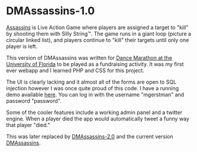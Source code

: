 DMAssassins-1.0
===============

[Assassins](http://en.wikipedia.org/wiki/Assassin_(game)) is Live Action Game where players are assigned a target to "kill" by shooting them with Silly String™. The game runs in a giant loop (picture a circular linked list), and players continue to "kill" their targets until only one player is left.

This version of DMAssassins was written for [Dance Marathon at the University of Florida](http://floridadm.org) to be played as a fundraising activity. It was my first ever webapp and I learned PHP and CSS for this project.

The UI is clearly lacking and it almost all of the forms are open to SQL injection however I was once quite proud of this code. I have a running demo available [here](http://apps.mattgerstman.com/Assassins1). You can log in with the username "mgerstman" and password "password".

Some of the cooler features include a working admin panel and a twitter engine. When a player died the app would automatically tweet a funny way that player "died."

This was later replaced by [DMAssassins-2.0](https://github.com/mattgerstman/DMAssassins-2.0) and the current version [DMAssassins](https://github.com/mattgerstman/DMAssassins).

